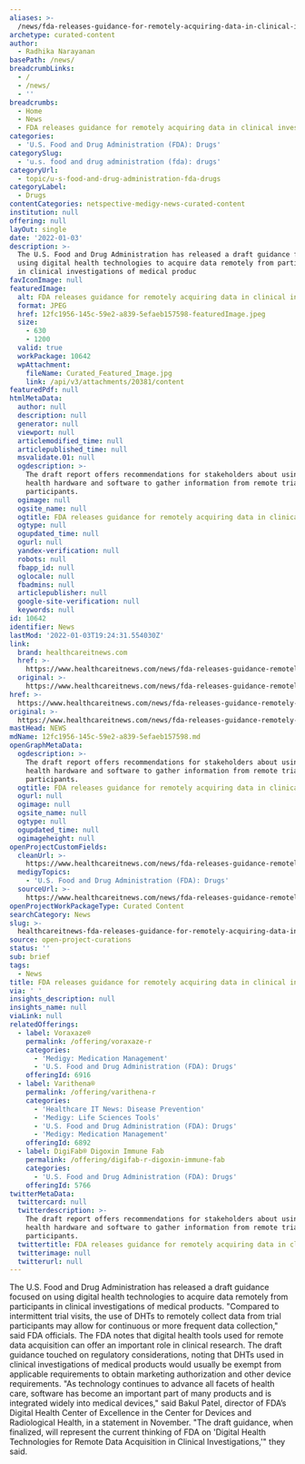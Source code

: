 ```yaml
---
aliases: >-
  /news/fda-releases-guidance-for-remotely-acquiring-data-in-clinical-investigations
archetype: curated-content
author:
  - Radhika Narayanan
basePath: /news/
breadcrumbLinks:
  - /
  - /news/
  - ''
breadcrumbs:
  - Home
  - News
  - FDA releases guidance for remotely acquiring data in clinical investigations
categories:
  - 'U.S. Food and Drug Administration (FDA): Drugs'
categorySlug:
  - 'u.s. food and drug administration (fda): drugs'
categoryUrl:
  - topic/u-s-food-and-drug-administration-fda-drugs
categoryLabel:
  - Drugs
contentCategories: netspective-medigy-news-curated-content
institution: null
offering: null
layOut: single
date: '2022-01-03'
description: >-
  The U.S. Food and Drug Administration has released a draft guidance focused on
  using digital health technologies to acquire data remotely from participants
  in clinical investigations of medical produc
favIconImage: null
featuredImage:
  alt: FDA releases guidance for remotely acquiring data in clinical investigations
  format: JPEG
  href: 12fc1956-145c-59e2-a839-5efaeb157598-featuredImage.jpeg
  size:
    - 630
    - 1200
  valid: true
  workPackage: 10642
  wpAttachment:
    fileName: Curated_Featured_Image.jpg
    link: /api/v3/attachments/20381/content
featuredPdf: null
htmlMetaData:
  author: null
  description: null
  generator: null
  viewport: null
  articlemodified_time: null
  articlepublished_time: null
  msvalidate.01: null
  ogdescription: >-
    The draft report offers recommendations for stakeholders about using digital
    health hardware and software to gather information from remote trial
    participants.
  ogimage: null
  ogsite_name: null
  ogtitle: FDA releases guidance for remotely acquiring data in clinical investigations
  ogtype: null
  ogupdated_time: null
  ogurl: null
  yandex-verification: null
  robots: null
  fbapp_id: null
  oglocale: null
  fbadmins: null
  articlepublisher: null
  google-site-verification: null
  keywords: null
id: 10642
identifier: News
lastMod: '2022-01-03T19:24:31.554030Z'
link:
  brand: healthcareitnews.com
  href: >-
    https://www.healthcareitnews.com/news/fda-releases-guidance-remotely-acquiring-data-clinical-investigations
  original: >-
    https://www.healthcareitnews.com/news/fda-releases-guidance-remotely-acquiring-data-clinical-investigations
href: >-
  https://www.healthcareitnews.com/news/fda-releases-guidance-remotely-acquiring-data-clinical-investigations
original: >-
  https://www.healthcareitnews.com/news/fda-releases-guidance-remotely-acquiring-data-clinical-investigations
mastHead: NEWS
mdName: 12fc1956-145c-59e2-a839-5efaeb157598.md
openGraphMetaData:
  ogdescription: >-
    The draft report offers recommendations for stakeholders about using digital
    health hardware and software to gather information from remote trial
    participants.
  ogtitle: FDA releases guidance for remotely acquiring data in clinical investigations
  ogurl: null
  ogimage: null
  ogsite_name: null
  ogtype: null
  ogupdated_time: null
  ogimageheight: null
openProjectCustomFields:
  cleanUrl: >-
    https://www.healthcareitnews.com/news/fda-releases-guidance-remotely-acquiring-data-clinical-investigations
  medigyTopics:
    - 'U.S. Food and Drug Administration (FDA): Drugs'
  sourceUrl: >-
    https://www.healthcareitnews.com/news/fda-releases-guidance-remotely-acquiring-data-clinical-investigations
openProjectWorkPackageType: Curated Content
searchCategory: News
slug: >-
  healthcareitnews-fda-releases-guidance-for-remotely-acquiring-data-in-clinical-investigations
source: open-project-curations
status: ''
sub: brief
tags:
  - News
title: FDA releases guidance for remotely acquiring data in clinical investigations
via: ' '
insights_description: null
insights_name: null
viaLink: null
relatedOfferings:
  - label: Voraxaze®
    permalink: /offering/voraxaze-r
    categories:
      - 'Medigy: Medication Management'
      - 'U.S. Food and Drug Administration (FDA): Drugs'
    offeringId: 6916
  - label: Varithena®
    permalink: /offering/varithena-r
    categories:
      - 'Healthcare IT News: Disease Prevention'
      - 'Medigy: Life Sciences Tools'
      - 'U.S. Food and Drug Administration (FDA): Drugs'
      - 'Medigy: Medication Management'
    offeringId: 6892
  - label: DigiFab® Digoxin Immune Fab
    permalink: /offering/digifab-r-digoxin-immune-fab
    categories:
      - 'U.S. Food and Drug Administration (FDA): Drugs'
    offeringId: 5766
twitterMetaData:
  twittercard: null
  twitterdescription: >-
    The draft report offers recommendations for stakeholders about using digital
    health hardware and software to gather information from remote trial
    participants.
  twittertitle: FDA releases guidance for remotely acquiring data in clinical investigations
  twitterimage: null
  twitterurl: null
---
```

<p>The U.S. Food and Drug Administration has released a draft guidance focused on using digital health technologies to acquire data remotely from participants in clinical investigations of medical products.
"Compared to intermittent trial visits, the use of DHTs to remotely collect data from trial participants may allow for continuous or more frequent data collection," said FDA officials.
The FDA notes that digital health tools used for remote data acquisition can offer an important role in clinical research.
The draft guidance touched on regulatory considerations, noting that DHTs used in clinical investigations of medical products would usually be exempt from applicable requirements to obtain marketing authorization and other device requirements.
"As technology continues to advance all facets of health care, software has become an important part of many products and is integrated widely into medical devices," said Bakul Patel, director of FDA’s Digital Health Center of Excellence in the Center for Devices and Radiological Health, in a statement in November.
"The draft guidance, when finalized, will represent the current thinking of FDA on 'Digital Health Technologies for Remote Data Acquisition in Clinical Investigations,'" they said.</p>
